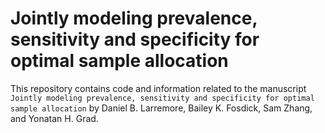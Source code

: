 # Jointly modeling prevalence, sensitivity and specificity for optimal sample allocation

This repository contains code and information related to the manuscript `Jointly modeling prevalence, sensitivity and specificity for optimal sample allocation` by Daniel B. Larremore, Bailey K. Fosdick, Sam Zhang, and Yonatan H. Grad.